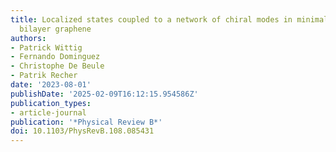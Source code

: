 ```yaml
---
title: Localized states coupled to a network of chiral modes in minimally twisted
  bilayer graphene
authors:
- Patrick Wittig
- Fernando Dominguez
- Christophe De Beule
- Patrik Recher
date: '2023-08-01'
publishDate: '2025-02-09T16:12:15.954586Z'
publication_types:
- article-journal
publication: '*Physical Review B*'
doi: 10.1103/PhysRevB.108.085431
---
```

